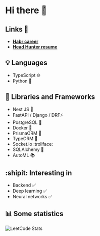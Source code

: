 # Hi there 👋
## Links :link:
-  **[Habr career](https://career.habr.com/idmaksim)**
-  **[Head Hunter resume](https://hh.ru/resume/2cab0c6eff0dc71c610039ed1f79674f754159)**


## 💡 Languages
- TypeScript :globe_with_meridians:
- Python :snake:

## :hammer: Libraries and Frameworks
- Nest JS :wolf:  
- FastAPI / Django / DRF⚡
- PostgreSQL 🐘
- Docker :whale2:
- PrismaORM :crystal_ball: 
- TypeORM :snail:
- Socket.io :trollface:
- SQLAlchemy :milky_way:
- AutoML 📚
  
## :shipit: Interesting in
- Backend :white_check_mark:
- Deep learning :white_check_mark:
- Neural networks :white_check_mark:
## :bar_chart: Some statistics
![LeetCode Stats](https://leetcard.jacoblin.cool/dmaksim?theme=nord&font=ABeeZee&ext=heatmap)
